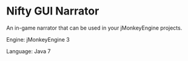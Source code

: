 Nifty GUI Narrator
==============

An in-game narrator that can be used in your jMonkeyEngine projects.

Engine: jMonkeyEngine 3

Language: Java 7
